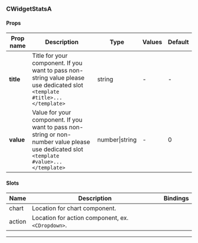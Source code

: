 ### CWidgetStatsA

#### Props

| Prop name | Description                                                                                                                              | Type           | Values | Default |
| --------- | ---------------------------------------------------------------------------------------------------------------------------------------- | -------------- | ------ | ------- |
| **title** | Title for your component. If you want to pass non-string value please use dedicated slot `<template #title>...</template>`               | string         | -      | -       |
| **value** | Value for your component. If you want to pass non-string or non-number value please use dedicated slot `<template #value>...</template>` | number\|string | -      | 0       |

#### Slots

| Name   | Description                                       | Bindings |
| ------ | ------------------------------------------------- | -------- |
| chart  | Location for chart component.                     |          |
| action | Location for action component, ex. `<CDropdown>`. |          |

---
